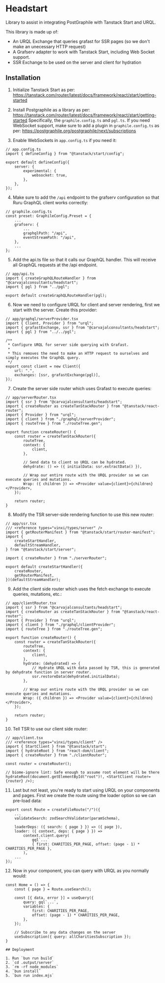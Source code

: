 # Headstart

Library to assist in integrating PostGraphile with Tanstack Start and URQL.

This library is made up of:

- An URQL Exchange that queries grafast for SSR pages (so we don't make an unecessary HTTP request)
- A Grafserv adapter to work with Tanstack Start, including Web Socket support.
- SSR Exchange to be used on the server and client for hydration

## Installation

1. Initialize Tanstack Start as per: https://tanstack.com/router/latest/docs/framework/react/start/getting-started

2. Install Postgraphile as a library as per: https://tanstack.com/router/latest/docs/framework/react/start/getting-started
   Specifically, the `graphile.config.ts` and `pgl.ts`. If you need WebSocket support, make sure to add a plugin in `graphile.config.ts` as per: https://postgraphile.org/postgraphile/next/subscriptions

3. Enable WebSockets in `app.config.ts` if you need it:

```
// app.config.ts
import { defineConfig } from "@tanstack/start/config";

export default defineConfig({
	server: {
		experimental: {
			websocket: true,
		},
	},
});
```

4. Make sure to add the `/api` endpoint to the grafserv configuration so that Ruru GraphQL client works correctly:

```
// graphile.config.ts
const preset: GraphileConfig.Preset = {
    ...
	grafserv: {
        ...
		graphqlPath: "/api",
		eventStreamPath: "/api",
	},
    ...
};
```

5. Add the api.ts file so that it calls our GraphQL handler. This will receive all GraphQL requests at the /api endpoint.

```
// app/api.ts
import { createGraphQLRouteHandler } from "@carvajalconsultants/headstart";
import { pgl } from "../pgl";

export default createGraphQLRouteHandler(pgl);
```

6. Now we need to configure URQL for client and server rendering, first we start with the server. Create this provider:

```
// app/graphql/serverProvider.tsx
import { Client, Provider } from "urql";
import { grafastExchange, ssr } from "@carvajalconsultants/headstart";
import { pgl } from "../../pgl";

/**
 * Configure URQL for server side querying with Grafast.
 *
 * This removes the need to make an HTTP request to ourselves and simply executes the GraphQL query.
 */
export const client = new Client({
	url: ".",
	exchanges: [ssr, grafastExchange(pgl)],
});
```

7. Create the server side router which uses Grafast to execute queries:

```
// app/serverRouter.tsx
import { ssr } from "@carvajalconsultants/headstart";
import { createRouter as createTanStackRouter } from "@tanstack/react-router";
import { Provider } from "urql";
import { client } from "./graphql/serverProvider";
import { routeTree } from "./routeTree.gen";

export function createRouter() {
	const router = createTanStackRouter({
		routeTree,
		context: {
			client,
		},

		// Send data to client so URQL can be hydrated.
		dehydrate: () => ({ initialData: ssr.extractData() }),

        // Wrap our entire route with the URQL provider so we can execute queries and mutations.
		Wrap: ({ children }) => <Provider value={client}>{children}</Provider>,
	});

	return router;
}
```

8. Modify the TSR server-side rendering function to use this new router:

```
// app/ssr.tsx
/// <reference types="vinxi/types/server" />
import { getRouterManifest } from "@tanstack/start/router-manifest";
import {
	createStartHandler,
	defaultStreamHandler,
} from "@tanstack/start/server";

import { createRouter } from "./serverRouter";

export default createStartHandler({
	createRouter,
	getRouterManifest,
})(defaultStreamHandler);
```

9. Add the client side router which uses the fetch exchange to execute queries, mutations, etc.:

```
// app/clientRouter.tsx
import { ssr } from "@carvajalconsultants/headstart";
import { createRouter as createTanStackRouter } from "@tanstack/react-router";
import { Provider } from "urql";
import { client } from "./graphql/clientProvider";
import { routeTree } from "./routeTree.gen";

export function createRouter() {
	const router = createTanStackRouter({
		routeTree,
		context: {
			client,
		},
		hydrate: (dehydrated) => {
			// Hydrate URQL with data passed by TSR, this is generated by dehydrate function in server router.
			ssr.restoreData(dehydrated.initialData);
		},

        // Wrap our entire route with the URQL provider so we can execute queries and mutations.
		Wrap: ({ children }) => <Provider value={client}>{children}</Provider>,
	});

	return router;
}
```

10. Tell TSR to use our client side router:

```
// app/client.tsx
/// <reference types="vinxi/types/client" />
import { StartClient } from "@tanstack/start";
import { hydrateRoot } from "react-dom/client";
import { createRouter } from "./clientRouter";

const router = createRouter();

// biome-ignore lint: Safe enough to assume root element will be there
hydrateRoot(document.getElementById("root")!, <StartClient router={router} />);
```

11. Last but not least, you're ready to start using URQL on your components and pages. First we create the route using the loader option so we can pre-load data:

```
export const Route = createFileRoute("/")({
	...
	validateSearch: zodSearchValidator(paramSchema),

	loaderDeps: ({ search: { page } }) => ({ page }),
	loader: ({ context, deps: { page } }) =>
		context.client.query(
			gql`...`
			{ first: CHARITIES_PER_PAGE, offset: (page - 1) * CHARITIES_PER_PAGE },
		),
	...
});
```

12. Now in your component, you can query with URQL as you normally would:

```
const Home = () => {
	const { page } = Route.useSearch();

	const [{ data, error }] = useQuery({
		query: gql`...`,
		variables: {
			first: CHARITIES_PER_PAGE,
			offset: (page - 1) * CHARITIES_PER_PAGE,
		},
	});

	// Subscribe to any data changes on the server
	useSubscription({ query: allCharitiesSubscription });
}

## Deployment

1. Run `bun run build`
2. `cd .output/server`
3. `rm -rf node_modules`
4. `bun install`
5. `bun run index.mjs`
```
